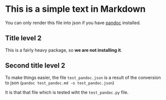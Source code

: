 # This is a simple text in Markdown

You can only render this file into json 
if you have [pandoc](https://pandoc.org/) installed.

## Title level 2
This is a fairly heavy package, so **we are not installing it**.

## Second title level 2
To make things easier, the file `test_pandoc.json` is a result of the conversion to json (`pandoc test_pandoc.md -o test_pandoc.json`)

It is that that file which is tested wiht the `test_pandoc.py` file.